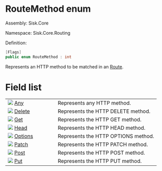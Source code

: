 <!--

Copyrights 2023 Sisk Framework - CypherPotato
Published under MIT license

!!! DO NOT EDIT THIS FILE !!!
This file was generated by a tool in the Sisk package. To edit the information in this documentation,
edit the XML documentation present in the Sisk source code.

-->

# RouteMethod enum
Assembly: Sisk.Core

Namespace: Sisk.Core.Routing

Definition:

```cs
[Flags]
public enum RouteMethod : int
```

Represents an HTTP method to be matched in an <a href="/spec/Sisk.Core.Routing.Route.md">Route</a>.


# Field list

<table>
    <tbody>
<tr>
    <td style="width: 33%">
        <img class="icon" src="/assets/img/icons/field.svg">
        <a href="/spec/Sisk.Core.Routing.RouteMethod.Any.md">
            Any
        </a>
    </td>
    <td>
        Represents any HTTP method.
    </td>
</tr>
<tr>
    <td style="width: 33%">
        <img class="icon" src="/assets/img/icons/field.svg">
        <a href="/spec/Sisk.Core.Routing.RouteMethod.Delete.md">
            Delete
        </a>
    </td>
    <td>
        Represents the HTTP DELETE method.
    </td>
</tr>
<tr>
    <td style="width: 33%">
        <img class="icon" src="/assets/img/icons/field.svg">
        <a href="/spec/Sisk.Core.Routing.RouteMethod.Get.md">
            Get
        </a>
    </td>
    <td>
        Represents the HTTP GET method.
    </td>
</tr>
<tr>
    <td style="width: 33%">
        <img class="icon" src="/assets/img/icons/field.svg">
        <a href="/spec/Sisk.Core.Routing.RouteMethod.Head.md">
            Head
        </a>
    </td>
    <td>
        Represents the HTTP HEAD method.
    </td>
</tr>
<tr>
    <td style="width: 33%">
        <img class="icon" src="/assets/img/icons/field.svg">
        <a href="/spec/Sisk.Core.Routing.RouteMethod.Options.md">
            Options
        </a>
    </td>
    <td>
        Represents the HTTP OPTIONS method.
    </td>
</tr>
<tr>
    <td style="width: 33%">
        <img class="icon" src="/assets/img/icons/field.svg">
        <a href="/spec/Sisk.Core.Routing.RouteMethod.Patch.md">
            Patch
        </a>
    </td>
    <td>
        Represents the HTTP PATCH method.
    </td>
</tr>
<tr>
    <td style="width: 33%">
        <img class="icon" src="/assets/img/icons/field.svg">
        <a href="/spec/Sisk.Core.Routing.RouteMethod.Post.md">
            Post
        </a>
    </td>
    <td>
        Represents the HTTP POST method.
    </td>
</tr>
<tr>
    <td style="width: 33%">
        <img class="icon" src="/assets/img/icons/field.svg">
        <a href="/spec/Sisk.Core.Routing.RouteMethod.Put.md">
            Put
        </a>
    </td>
    <td>
        Represents the HTTP PUT method.
    </td>
</tr>
    </tbody>
</table>
